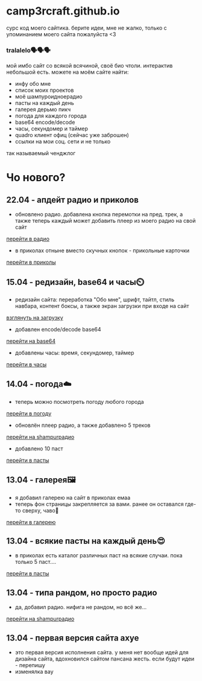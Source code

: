 # camp3rcraft.github.io
сурс код моего сайтика. берите идеи, мне не жалко, только с упоминанием моего сайта пожалуйста <3
### tralalelo🗣️🗣️🗣️
мой имбо сайт со всякой всячиной, своё био чтоли. интерактив небольшой есть. можете на моём сайте найти:
- инфу обо мне
- список моих проектов
- моё шампуроидноерадио
- пасты на каждый день
- галерея дерьмо пикч
- погода для каждого города
- base64 encode/decode
- часы, секундомер и таймер
- quadro клиент офиц (сейчас уже заброшен)
- ссылки на мои соц. сети и не только

так называемый ченджлог
# Чо нового?
## 22.04 - апдейт радио и приколов
- обновлено радио. добавлена кнопка перемотки на пред. трек, а также теперь каждый может добавить плеер из моего радио на свой сайт

[перейти в радио](https://camper.isvery.fun/randomradio.html)
- в приколах отныне вместо скучных кнопок - прикольные карточки

[перейти в приколы](https://camper.isvery.fun/prikols.html)
## 15.04 - редизайн, base64 и часы⏲️
- редизайн сайта: переработка "Обо мне", шрифт, тайтл, стиль навбара, контент боксы, а также экран загрузки при входе на сайт

[взглянуть на загрузку](https://camper.isvery.fun/index.html)
- добавлен encode/decode base64

[перейти на base64](https://camper.isvery.fun/base64.html)
- добавлены часы: время, секундомер, таймер

[перейти в часы](https://camper.isvery.fun/clock.html)
## 14.04 - погода☁️
- теперь можно посмотреть погоду любого города

[перейти в погоду](https://camp3rcraft.github.io/weather.html)
- обновлён плеер радио, а также добавлено 5 треков

[перейти на shampurрадио](https://camp3rcraft.github.io/randomradio.html)
- добавлено 10 паст

[перейти в пасты](https://camp3rcraft.github.io/pasta.html)
## 13.04 - галерея🖼️
- я добавил галерею на сайт в приколах емаа
- теперь фон страницы закрепляется за вами. ранее он оставался где-то сверху, чаво🤯

[перейти в галерею](https://camp3rcraft.github.io/gallery.html)
## 13.04 - всякие пасты на каждый день😍
- в приколах есть каталог различных паст на всякие случаи. пока только 5 паст....

[перейти в пасты](https://camp3rcraft.github.io/pasta.html)
## 13.04 - типа рандом, но просто радио
- да, добавил радио. нифига не рандом, но всё же...

[перейти на shampurрадио](https://camp3rcraft.github.io/randomradio.html)
## 13.04 - первая версия сайта ахуе
- это первая версия исполнения сайта. у меня нет вообще идей для дизайна сайта, вдохновился сайтом пансана жесть. если будут идеи - перепишу
- изменялка вау
